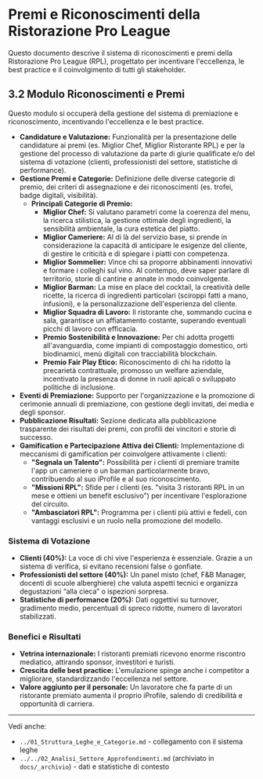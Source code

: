 # Premi e Riconoscimenti della Ristorazione Pro League

Questo documento descrive il sistema di riconoscimenti e premi della Ristorazione Pro League (RPL), progettato per incentivare l'eccellenza, le best practice e il coinvolgimento di tutti gli stakeholder.

## 3.2 Modulo Riconoscimenti e Premi

Questo modulo si occuperà della gestione del sistema di premiazione e riconoscimento, incentivando l'eccellenza e le best practice.

*   **Candidature e Valutazione:** Funzionalità per la presentazione delle candidature ai premi (es. Miglior Chef, Miglior Ristorante RPL) e per la gestione del processo di valutazione da parte di giurie qualificate e/o del sistema di votazione (clienti, professionisti del settore, statistiche di performance).
*   **Gestione Premi e Categorie:** Definizione delle diverse categorie di premio, dei criteri di assegnazione e dei riconoscimenti (es. trofei, badge digitali, visibilità).
    *   **Principali Categorie di Premio:**
        *   **Miglior Chef:** Si valutano parametri come la coerenza del menu, la ricerca stilistica, la gestione ottimale degli ingredienti, la sensibilità ambientale, la cura estetica del piatto.
        *   **Miglior Cameriere:** Al di là del servizio base, si prende in considerazione la capacità di anticipare le esigenze del cliente, di gestire le criticità e di spiegare i piatti con competenza.
        *   **Miglior Sommelier:** Vince chi sa proporre abbinamenti innovativi e formare i colleghi sul vino. Al contempo, deve saper parlare di territorio, storie di cantine e annate in modo coinvolgente.
        *   **Miglior Barman:** La mise en place del cocktail, la creatività delle ricette, la ricerca di ingredienti particolari (sciroppi fatti a mano, infusioni), e la personalizzazione dell'esperienza del cliente.
        *   **Miglior Squadra di Lavoro:** Il ristorante che, sommando cucina e sala, garantisce un affiatamento costante, superando eventuali picchi di lavoro con efficacia.
        *   **Premio Sostenibilità e Innovazione:** Per chi adotta progetti all'avanguardia, come impianti di compostaggio domestico, orti biodinamici, menù digitali con tracciabilità blockchain.
        *   **Premio Fair Play Etico:** Riconoscimento di chi ha ridotto la precarietà contrattuale, promosso un welfare aziendale, incentivato la presenza di donne in ruoli apicali o sviluppato politiche di inclusione.
*   **Eventi di Premiazione:** Supporto per l'organizzazione e la promozione di cerimonie annuali di premiazione, con gestione degli invitati, dei media e degli sponsor.
*   **Pubblicazione Risultati:** Sezione dedicata alla pubblicazione trasparente dei risultati dei premi, con profili dei vincitori e storie di successo.
*   **Gamification e Partecipazione Attiva dei Clienti:** Implementazione di meccanismi di gamification per coinvolgere attivamente i clienti:
    *   **"Segnala un Talento":** Possibilità per i clienti di premiare tramite l'app un cameriere o un barman particolarmente bravo, contribuendo al suo iProfile e al suo riconoscimento.
    *   **"Missioni RPL":** Sfide per i clienti (es. "visita 3 ristoranti RPL in un mese e ottieni un benefit esclusivo") per incentivare l'esplorazione del circuito.
    *   **"Ambasciatori RPL":** Programma per i clienti più attivi e fedeli, con vantaggi esclusivi e un ruolo nella promozione del modello.

### Sistema di Votazione

*   **Clienti (40%):** La voce di chi vive l'esperienza è essenziale. Grazie a un sistema di verifica, si evitano recensioni false o gonfiate.
*   **Professionisti del settore (40%):** Un panel misto (chef, F&B Manager, docenti di scuole alberghiere) che valuta aspetti tecnici e organizza degustazioni “alla cieca” o ispezioni sorpresa.
*   **Statistiche di performance (20%):** Dati oggettivi su turnover, gradimento medio, percentuali di spreco ridotte, numero di lavoratori stabilizzati.

### Benefici e Risultati

*   **Vetrina internazionale:** I ristoranti premiati ricevono enorme riscontro mediatico, attirando sponsor, investitori e turisti.
*   **Crescita delle best practice:** L'emulazione spinge anche i competitor a migliorare, standardizzando l'eccellenza nel settore.
*   **Valore aggiunto per il personale:** Un lavoratore che fa parte di un ristorante premiato aumenta il proprio iProfile, salendo di credibilità e opportunità di carriera.

---

Vedi anche:

- `../01_Struttura_Leghe_e_Categorie.md` - collegamento con il sistema leghe
- `../../02_Analisi_Settore_Approfondimenti.md` (archiviato in `docs/_archivio`) - dati e statistiche di contesto
